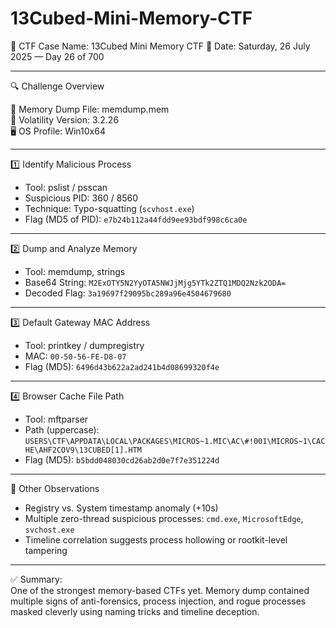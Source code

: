 # 13Cubed-Mini-Memory-CTF
📂 CTF Case Name: 13Cubed Mini Memory CTF
📅 Date: Saturday, 26 July 2025 — Day 26 of 700

---

🔍 Challenge Overview

🧠 Memory Dump File: memdump.mem  
🔧 Volatility Version: 3.2.26  
🖥️ OS Profile: Win10x64  

---

1️⃣ Identify Malicious Process  
- Tool: pslist / psscan  
- Suspicious PID: 360 / 8560  
- Technique: Typo-squatting (`scvhost.exe`)  
- Flag (MD5 of PID): `e7b24b112a44fdd9ee93bdf998c6ca0e`

---

2️⃣ Dump and Analyze Memory  
- Tool: memdump, strings  
- Base64 String: `M2ExOTY5N2YyOTA5NWJjMjg5YTk2ZTQ1MDQ2Nzk2ODA=`  
- Decoded Flag: `3a19697f29095bc289a96e4504679680`

---

3️⃣ Default Gateway MAC Address  
- Tool: printkey / dumpregistry  
- MAC: `00-50-56-FE-D8-07`  
- Flag (MD5): `6496d43b622a2ad241b4d08699320f4e`

---

4️⃣ Browser Cache File Path  
- Tool: mftparser  
- Path (uppercase):  
`USERS\CTF\APPDATA\LOCAL\PACKAGES\MICROS~1.MIC\AC\#!001\MICROS~1\CACHE\AHF2COV9\13CUBED[1].HTM`  
- Flag (MD5): `b5bdd048030cd26ab2d0e7f7e351224d`

---

🧩 Other Observations  
- Registry vs. System timestamp anomaly (+10s)  
- Multiple zero-thread suspicious processes: `cmd.exe`, `MicrosoftEdge`, `svchost.exe`  
- Timeline correlation suggests process hollowing or rootkit-level tampering

---

✅ Summary:  
One of the strongest memory-based CTFs yet. Memory dump contained multiple signs of anti-forensics, process injection, and rogue processes masked cleverly using naming tricks and timeline deception.

